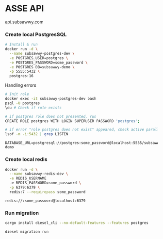 # ASSE API

api.subsawwy.com

### Create local PostgresSQL
```sh
# Install & run
docker run -d \
  --name subsawwy-postgres-dev \
  -e POSTGRES_USER=postgres \
  -e POSTGRES_PASSWORD=some_password \
  -e POSTGRES_DB=subsawwy-demo \
  -p 5555:5432 \
  postgres:16
```

Handling errors
```sh
# Init role
docker exec -it subsawwy-postgres-dev bash
psql -U postgres
\du # Check if role exists

# if postgres role does not presented, run
CREATE ROLE postgres WITH LOGIN SUPERUSER PASSWORD 'postgres';

# if error "role postgres does not exist" appeared, check active parallel port and disable possible running instances on bare metal:
lsof -n -i:5432 | grep LISTEN
```

```env
DATABASE_URL=postgresql://postgres:some_password@localhost:5555/subsawwy-demo
```

### Create local redis
```sh
docker run -d \
  --name subsawwy-redis-dev \
  -e REDIS_USERNAME
  -e REDIS_PASSWORD=some_password \
  -p 6379:6379 \
  redis:7 --requirepass some_password
```

```env
redis://:some_password@localhost:6379
```

### Run migration
```sh
cargo install diesel_cli --no-default-features --features postgres

diesel migration run
```